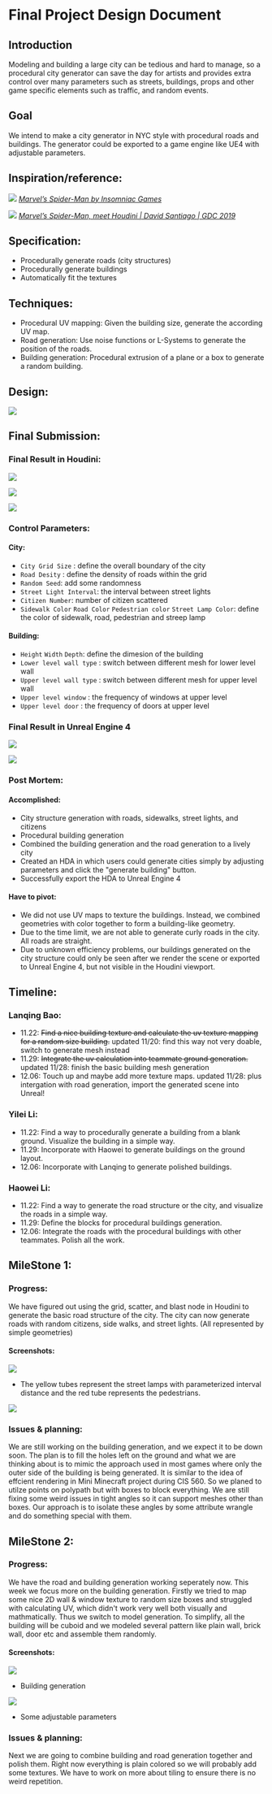 # Final Project Design Document

## Introduction
Modeling and building a large city can be tedious and hard to manage, so a procedural city generator can save the day for artists and provides extra control over many parameters such as streets, buildings, props and other game specific elements such as traffic, and random events.

## Goal
We intend to make a city generator in NYC style with procedural roads and buildings. The generator could be exported to a game engine like UE4 with adjustable parameters.

## Inspiration/reference:
![](Spdierman2.png)
*[Marvel’s Spider-Man by Insomniac Games](https://www.playstation.com/en-us/games/marvels-spider-man/)*

![](Spiderman1.png)
*[Marvel’s Spider-Man, meet Houdini | David Santiago | GDC 2019](https://www.youtube.com/watch?v=D0ERCi9mMZg)*

## Specification:
- Procedurally generate roads (city structures)
- Procedurally generate buildings
- Automatically fit the textures

## Techniques:
- Procedural UV mapping: Given the building size, generate the according UV map. 
- Road generation: Use noise functions or L-Systems to generate the position of the roads.
- Building generation: Procedural extrusion of a plane or a box to generate a random building.

## Design:
![](./Design.png)

## Final Submission:
### Final Result in Houdini: 
![](houdini_result_1.png)

![](houdini_result_2.png)

![](houdini_result_3.png)

### Control Parameters:
#### City:
- ```City Grid Size``` : define the overall boundary of the city 
- ```Road Desity``` : define the density of roads within the grid
- ```Random Seed```: add some randomness 
- ```Street Light Interval```: the interval between street lights 
- ```Citizen Number```:  number of citizen scattered 
- ```Sidewalk Color``` ```Road Color``` ```Pedestrian color``` ```Street Lamp Color```: define the color of sidewalk, road, pedestrian and streep lamp

#### Building:
- ```Height``` ```Width``` ```Depth```: define the dimesion of the building
- ```Lower level wall type``` : switch between different mesh for lower level wall
- ```Upper level wall type``` : switch between different mesh for upper level wall
- ```Upper level window``` : the frequency of windows at upper level
- ```Upper level door``` : the frequency of doors at upper level

### Final Result in Unreal Engine 4

![](./ue4_result.png)

![](./ue4_result_2.png)

### Post Mortem:
#### Accomplished: 
- City structure generation with roads, sidewalks, street lights, and citizens
- Procedural building generation
- Combined the building generation and the road generation to a lively city
- Created an HDA in which users could generate cities simply by adjusting parameters and click the "generate building" button.
- Successfully export the HDA to Unreal Engine 4

#### Have to pivot:
- We did not use UV maps to texture the buildings. Instead, we combined geometries with color together to form a building-like geometry.
- Due to the time limit, we are not able to generate curly roads in the city. All roads are straight.
- Due to unknown efficiency problems, our buildings generated on the city structure could only be seen after we render the scene or exported to Unreal Engine 4, but not visible in the Houdini viewport.

## Timeline:
### Lanqing Bao:
- 11.22: ~~Find a nice building texture and calculate the uv texture mapping for a random size building.~~ updated 11/20: find this way not very doable, switch to generate mesh instead
- 11.29: ~~Integrate the uv calculation into teammate ground generation.~~ updated 11/28: finish the basic building mesh generation
- 12.06: Touch up and maybe add more texture maps. updated 11/28: plus intergation with road generation, import the generated scene into Unreal!

### Yilei Li:
- 11.22: Find a way to procedurally generate a building from a blank ground. Visualize the building in a simple way.
- 11.29: Incorporate with Haowei to generate buildings on the ground layout.
- 12.06: Incorporate with Lanqing to generate polished buildings.

### Haowei Li:
- 11.22: Find a way to generate the road structure or the city, and visualize the roads in a simple way.
- 11.29: Define the blocks for procedural buildings generation.
- 12.06: Integrate the roads with the procedural buildings with other teammates. Polish all the work.

## MileStone 1:
### Progress: 
We have figured out using the grid, scatter, and blast node in Houdini to generate the basic road structure of the city. The city can now generate roads with random citizens, side walks, and street lights. (All represented by simple geometries)
#### Screenshots:
![](./Result.png)

- The yellow tubes represent the street lamps with parameterized interval distance and the red tube represents the pedestrians. 

![](./Result2.png)

### Issues & planning:
We are still working on the building generation, and we expect it to be down soon. The plan is to fill the holes left on the ground and what we are thinking about is to mimic the approach used in most games where only the outer side of the building is being generated. It is similar to the idea of effcient rendering in Mini Minecraft project during CIS 560. So we planed to utilze points on polypath but with boxes to block everything. We are still fixing some weird issues in tight angles so it can support meshes other than boxes. Our approach is to isolate these angles by some attribute wrangle and do something special with them.

## MileStone 2:
### Progress: 
We have the road and building generation working seperately now. This week we focus more on the building generation. Firstly we tried to map some nice 2D wall & window texture to random size boxes and struggled with calculating UV, which didn't work very well both visually and mathmatically. Thus we switch to model generation. To simplify, all the building will be cuboid and we modeled several pattern like plain wall, brick wall, door etc and assemble them randomly. 
#### Screenshots:
![](./result.gif)

- Building generation

![](./3.png)
- Some adjustable parameters

### Issues & planning:
Next we are going to combine building and road generation together and polish them. Right now everything is plain colored so we will probably add some textures. We have to work on more about tiling to ensure there is no weird repetition. 
